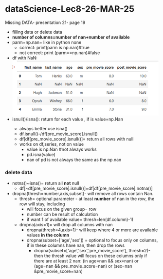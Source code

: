 # dataScience-Lec8-26-MAR-25
Missing DATA- presentation 21- page 19
* filling data or delete data
* **number of columns=number of nan+number of available**
* parm=np.nan= like in python none
  * correct: print(parm is np.nan)#true
  * not correct: print (parm==np.nan)#false
* df with NaN:
 ![img.png](img.png)
* isnull()/isna(<value>): return for each value , if is value=np.Nan
  * always better use isna()
  * df.isnull()-/df[pre_movie_score].isnull() 
  * df[df[pre_movie_score].isnull()]= return all rows with null
  * works on df,series, not on value
      * value is np.Nan #not always works
      * pd.isna(value)
      * nan of pd is not always the same as the np.nan 
### delete data
* notna()~isna()= return all **not** null 
  * df[~df[pre_movie_score].isnull()]=df[df[pre_movie_score].notna()]
* dropna(thresh=number,axis,subset)- will remove all rows contain Nan.
  * thresh= optional parameter - at least **number** of nan in the *row*, the row will stay, including
    * will focus on the given group= row
    * number can be result of calculation
    * if want 1 of available value= thresh=len(df.column)-1)
  * dropna(axis=1)= will drop all columns with nan
    * dropna(thresh=4,axis=1)- will keep where 4 or more are available values **in the column**
    * dropna(subset=['age','sex']) = optional to focus only on columns, if in these columns have nan, then drop the rows
      * dropna(subset=['age','sex','pre_movie_score'], thresh=2)-then the thresh value will focus on these columns only
      if there are at least 2 nan: (in age=nan && sex=nan) or (age=nan && pre_movie_score=nan) or (sex=nan &pre_movie_score=nan)
